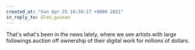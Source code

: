 ```yaml
---
created_at: "Sun Apr 25 16:39:17 +0000 2021"
in_reply_to: @leo_guinan
---
```


That's what's been in the news lately, where we see artists with large followings auction off ownership of their digital work for millions of dollars.